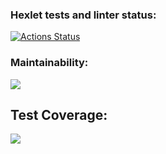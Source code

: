 ### Hexlet tests and linter status:
[![Actions Status](https://github.com/Alsecode/frontend-project-lvl2/workflows/hexlet-check/badge.svg)](https://github.com/Alsecode/frontend-project-lvl2/actions)

### Maintainability:
<a href="https://codeclimate.com/github/Alsecode/frontend-project-lvl2/maintainability"><img src="https://api.codeclimate.com/v1/badges/f2365ad5ce97bcb865ff/maintainability" /></a>

## Test Coverage:
<a href="https://codeclimate.com/github/Alsecode/frontend-project-lvl2/test_coverage"><img src="https://api.codeclimate.com/v1/badges/f2365ad5ce97bcb865ff/test_coverage" /></a>

